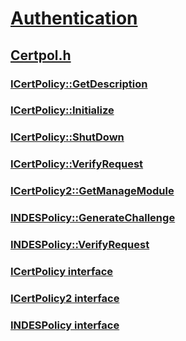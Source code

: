 # [Authentication](../_security/index.md)
## [Certpol.h](index.md)
### [ICertPolicy::GetDescription](../certpol/nf-certpol-icertpolicy-getdescription.md)
### [ICertPolicy::Initialize](../certpol/nf-certpol-icertpolicy-initialize.md)
### [ICertPolicy::ShutDown](../certpol/nf-certpol-icertpolicy-shutdown.md)
### [ICertPolicy::VerifyRequest](../certpol/nf-certpol-icertpolicy-verifyrequest.md)
### [ICertPolicy2::GetManageModule](../certpol/nf-certpol-icertpolicy2-getmanagemodule.md)
### [INDESPolicy::GenerateChallenge](../certpol/nf-certpol-indespolicy-generatechallenge.md)
### [INDESPolicy::VerifyRequest](../certpol/nf-certpol-indespolicy-verifyrequest.md)
### [ICertPolicy interface](../certpol/nn-certpol-icertpolicy.md)
### [ICertPolicy2 interface](../certpol/nn-certpol-icertpolicy2.md)
### [INDESPolicy interface](../certpol/nn-certpol-indespolicy.md)
